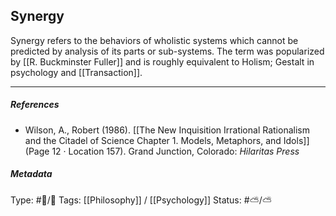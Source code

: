 ## Synergy  # 

Synergy refers to the behaviors of wholistic systems which cannot be predicted by  analysis of its parts or sub-systems. The term was popularized by [[R. Buckminster Fuller]] and is roughly equivalent to Holism; Gestalt in psychology and [[Transaction]].

___

##### References

- Wilson, A., Robert (1986). [[The New Inquisition Irrational Rationalism and the Citadel of Science Chapter 1. Models, Metaphors, and Idols]] (Page 12 · Location 157). Grand Junction, Colorado: _Hilaritas Press_

##### Metadata

Type: #🔵/🔵 
Tags: [[Philosophy]] / [[Psychology]]
Status: #⛅️/⛅️ 